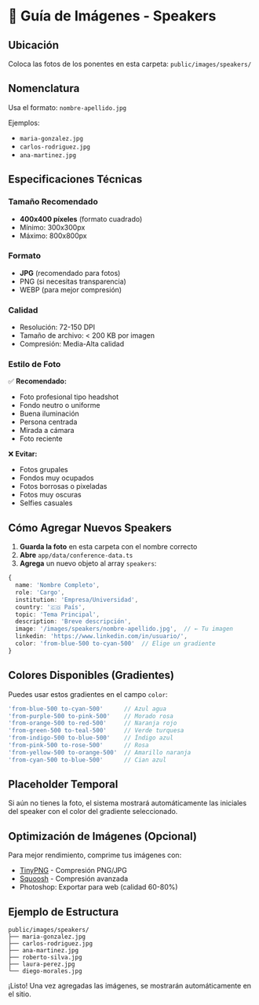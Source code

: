 # 📸 Guía de Imágenes - Speakers

## Ubicación
Coloca las fotos de los ponentes en esta carpeta: `public/images/speakers/`

## Nomenclatura
Usa el formato: `nombre-apellido.jpg`

Ejemplos:
- `maria-gonzalez.jpg`
- `carlos-rodriguez.jpg`
- `ana-martinez.jpg`

## Especificaciones Técnicas

### Tamaño Recomendado
- **400x400 píxeles** (formato cuadrado)
- Mínimo: 300x300px
- Máximo: 800x800px

### Formato
- **JPG** (recomendado para fotos)
- PNG (si necesitas transparencia)
- WEBP (para mejor compresión)

### Calidad
- Resolución: 72-150 DPI
- Tamaño de archivo: < 200 KB por imagen
- Compresión: Media-Alta calidad

### Estilo de Foto
✅ **Recomendado:**
- Foto profesional tipo headshot
- Fondo neutro o uniforme
- Buena iluminación
- Persona centrada
- Mirada a cámara
- Foto reciente

❌ **Evitar:**
- Fotos grupales
- Fondos muy ocupados
- Fotos borrosas o pixeladas
- Fotos muy oscuras
- Selfies casuales

## Cómo Agregar Nuevos Speakers

1. **Guarda la foto** en esta carpeta con el nombre correcto
2. **Abre** `app/data/conference-data.ts`
3. **Agrega** un nuevo objeto al array `speakers`:

```typescript
{
  name: 'Nombre Completo',
  role: 'Cargo',
  institution: 'Empresa/Universidad',
  country: '🇨🇴 País',
  topic: 'Tema Principal',
  description: 'Breve descripción',
  image: '/images/speakers/nombre-apellido.jpg',  // ← Tu imagen
  linkedin: 'https://www.linkedin.com/in/usuario/',
  color: 'from-blue-500 to-cyan-500'  // Elige un gradiente
}
```

## Colores Disponibles (Gradientes)

Puedes usar estos gradientes en el campo `color`:

```typescript
'from-blue-500 to-cyan-500'      // Azul agua
'from-purple-500 to-pink-500'    // Morado rosa
'from-orange-500 to-red-500'     // Naranja rojo
'from-green-500 to-teal-500'     // Verde turquesa
'from-indigo-500 to-blue-500'    // Índigo azul
'from-pink-500 to-rose-500'      // Rosa
'from-yellow-500 to-orange-500'  // Amarillo naranja
'from-cyan-500 to-blue-500'      // Cian azul
```

## Placeholder Temporal

Si aún no tienes la foto, el sistema mostrará automáticamente las iniciales del speaker con el color del gradiente seleccionado.

## Optimización de Imágenes (Opcional)

Para mejor rendimiento, comprime tus imágenes con:
- [TinyPNG](https://tinypng.com/) - Compresión PNG/JPG
- [Squoosh](https://squoosh.app/) - Compresión avanzada
- Photoshop: Exportar para web (calidad 60-80%)

## Ejemplo de Estructura

```
public/images/speakers/
├── maria-gonzalez.jpg
├── carlos-rodriguez.jpg
├── ana-martinez.jpg
├── roberto-silva.jpg
├── laura-perez.jpg
└── diego-morales.jpg
```

¡Listo! Una vez agregadas las imágenes, se mostrarán automáticamente en el sitio.
